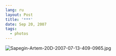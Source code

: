 ```yaml
---
lang: ru
layout: Post
title: '***'
date: Sep 20, 2007
tags:
  - photos
---
```


![Sapegin-Artem-20D-2007-07-13-409-0965.jpg](photo://529)
